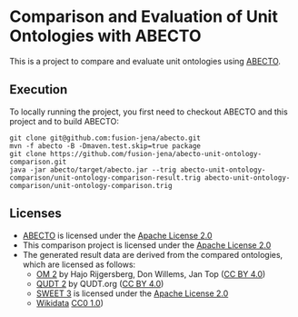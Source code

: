 # Comparison and Evaluation of Unit Ontologies with ABECTO

This is a project to compare and evaluate unit ontologies using [ABECTO](https://github.com/fusion-jena/abecto).

## Execution

To locally running the project, you first need to checkout ABECTO and this project and to build ABECTO:
```
git clone git@github.com:fusion-jena/abecto.git
mvn -f abecto -B -Dmaven.test.skip=true package
git clone https://github.com/fusion-jena/abecto-unit-ontology-comparison.git
java -jar abecto/target/abecto.jar --trig abecto-unit-ontology-comparison/unit-ontology-comparison-result.trig abecto-unit-ontology-comparison/unit-ontology-comparison.trig
```

## Licenses

* [ABECTO](https://github.com/fusion-jena/abecto) is licensed under the [Apache License 2.0](https://www.apache.org/licenses/LICENSE-2.0)
* This comparison project is licensed under the [Apache License 2.0](https://www.apache.org/licenses/LICENSE-2.0)
* The generated result data are derived from the compared ontologies, which are licensed as follows:
	* [OM 2](https://github.com/HajoRijgersberg/OM) by Hajo Rijgersberg, Don Willems, Jan Top ([CC BY 4.0](https://creativecommons.org/licenses/by/4.0/))
	* [QUDT 2](http://qudt.org/) by QUDT.org ([CC BY 4.0](https://creativecommons.org/licenses/by/4.0/))
	* [SWEET 3](https://github.com/ESIPFed/sweet) is licensed under the [Apache License 2.0](https://www.apache.org/licenses/LICENSE-2.0)
	* [Wikidata](https://wikidata.org) [CC0 1.0](https://creativecommons.org/publicdomain/zero/1.0/))

